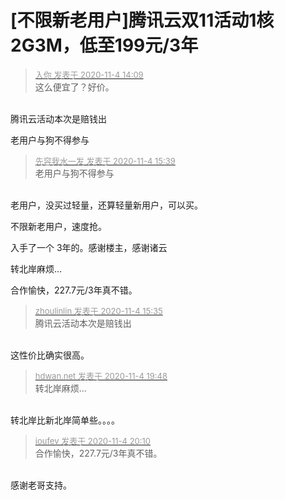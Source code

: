 # [不限新老用户]腾讯云双11活动1核2G3M，低至199元/3年


<div class="quote"><blockquote><font size="2"><a href="https://www.hostloc.com/forum.php?mod=redirect&amp;goto=findpost&amp;pid=9401522&amp;ptid=761440" target="_blank"><font color="#999999">入你 发表于 2020-11-4 14:09</font></a></font><br />
这么便宜了？好价。</blockquote></div><br />
腾讯云活动本次是赔钱出

老用户与狗不得参与<img id="aimg_q5NEN" onclick="zoom(this, this.src, 0, 0, 0)" class="zoom" src="https://cdn.jsdelivr.net/gh/hishis/forum-master/public/images/patch.gif" onmouseover="img_onmouseoverfunc(this)" onload="thumbImg(this)" border="0" alt="" />

<div class="quote"><blockquote><font size="2"><a href="https://www.hostloc.com/forum.php?mod=redirect&amp;goto=findpost&amp;pid=9402046&amp;ptid=761440" target="_blank"><font color="#999999">先容我水一发 发表于 2020-11-4 15:39</font></a></font><br />
老用户与狗不得参与</blockquote></div><br />
老用户，没买过轻量，还算轻量新用户，可以买。

不限新老用户，速度抢。

入手了一个 3年的。感谢楼主，感谢诸云

转北岸麻烦...

合作愉快，227.7元/3年真不错。

<div class="quote"><blockquote><font size="2"><a href="https://www.hostloc.com/forum.php?mod=redirect&amp;goto=findpost&amp;pid=9402020&amp;ptid=761440" target="_blank"><font color="#999999">zhoulinlin 发表于 2020-11-4 15:35</font></a></font><br />
腾讯云活动本次是赔钱出</blockquote></div><br />
这性价比确实很高。

<div class="quote"><blockquote><font size="2"><a href="https://www.hostloc.com/forum.php?mod=redirect&amp;goto=findpost&amp;pid=9403262&amp;ptid=761440" target="_blank"><font color="#999999">hdwan.net 发表于 2020-11-4 19:48</font></a></font><br />
转北岸麻烦...</blockquote></div><br />
转北岸比新北岸简单些。。。。

<div class="quote"><blockquote><font size="2"><a href="https://www.hostloc.com/forum.php?mod=redirect&amp;goto=findpost&amp;pid=9403321&amp;ptid=761440" target="_blank"><font color="#999999">ioufev 发表于 2020-11-4 20:10</font></a></font><br />
合作愉快，227.7元/3年真不错。</blockquote></div><br />
感谢老哥支持。<img src="static/image/smiley/default/lol.gif" smilieid="12" border="0" alt="" />
